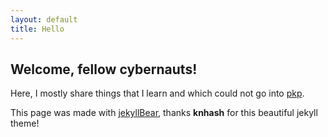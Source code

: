 ```yaml
---
layout: default
title: Hello
---
```


## Welcome, fellow cybernauts!

Here, I mostly share things that I learn and which could not go into [pkp](https://florideanstarch.github.io/pkp/).

This page was made with [jekyllBear](https://github.com/knhash/jekyllBear), thanks __knhash__ for this beautiful jekyll theme!